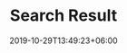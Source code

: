 ---
title: "Search Result"
date: 2019-10-29T13:49:23+06:00
draft: false

# meta description
description: "Sezione ricerca"

# type
type : "search"
---